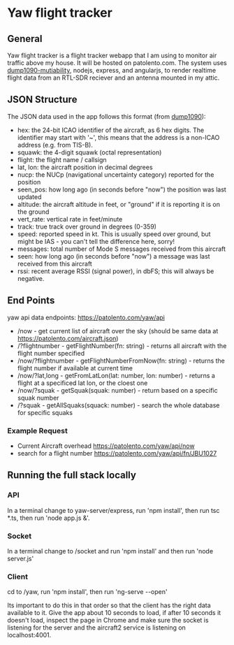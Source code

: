 # Yaw flight tracker
## General
Yaw flight tracker is a flight tracker webapp that I am using to monitor air traffic above my house. It will be hosted on patolento.com. The system uses [dump1090-mutiability](https://github.com/mutability/dump1090), nodejs, express, and angularjs, to render realtime flight data from an RTL-SDR reciever and an antenna mounted in my attic.
## JSON Structure 
The JSON data used in the app follows this format (from [dump1090](https://github.com/mutability/dump1090/blob/master/README-json.md)):
- hex: the 24-bit ICAO identifier of the aircraft, as 6 hex digits. The identifier may start with '~', this means that the address is a non-ICAO address (e.g. from TIS-B).
- squawk: the 4-digit squawk (octal representation)
- flight: the flight name / callsign
- lat, lon: the aircraft position in decimal degrees
- nucp: the NUCp (navigational uncertainty category) reported for the position
- seen_pos: how long ago (in seconds before "now") the position was last updated
- altitude: the aircraft altitude in feet, or "ground" if it is reporting it is on the ground
- vert_rate: vertical rate in feet/minute
- track: true track over ground in degrees (0-359)
- speed: reported speed in kt. This is usually speed over ground, but might be IAS - you can't tell the difference here, sorry!
- messages: total number of Mode S messages received from this aircraft
- seen: how long ago (in seconds before "now") a message was last received from this aircraft
- rssi: recent average RSSI (signal power), in dbFS; this will always be negative.

## End Points
yaw api data endpoints: https://patolento.com/yaw/api
- /now - get current list of aircraft over the sky (should be same data at https://patolento.com/aircraft.json)
- /?flightnumber - getFlightNumber(fn: string) - returns all aircraft with the flight number specified
- /now/?flightnumber - getFlightNumberFromNow(fn: string) - returns the flight number if available at current time
- /now/?lat,long - getFromLatLon(lat: number, lon: number) - returns a flight at a specificed lat lon, or the cloest one
- /now/?squak - getSquak(squak: number) - return based on a specific squak number
- /?squak - getAllSquaks(squack: number) - search the whole database for specific squaks

### Example Request
- Current Aircraft overhead
https://patolento.com/yaw/api/now
- search for a flight number
https://patolento.com/yaw/api/fn/JBU1027

## Running the full stack locally
### API
In a terminal change to yaw-server/express, run 'npm install', then run tsc *.ts, then run 'node app.js &'. 

### Socket
In a terminal change to /socket and run 'npm install' and then run 'node server.js'

### Client
cd to /yaw, run 'npm install', then run 'ng-serve --open'

Its important to do this in that order so that the client has the right data available to it. Give the app about 10 seconds to load, if after 10 seconds it doesn't load, inspect the page in Chrome and make sure the socket is listening for the server and the aircraft2 service is listening on localhost:4001.